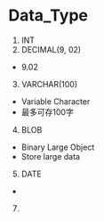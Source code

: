 # Data_Type
1. INT 
2. DECIMAL(9, 02)
  - 9.02
3. VARCHAR(100)
  - Variable Character 
  - 最多可存100字

4. BLOB
  - Binary Large Object
  - Store large data

5. DATE
  - 
7. 
